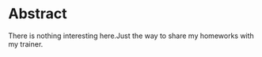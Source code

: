 Abstract
====
There is nothing interesting here.Just the way to share my homeworks with my trainer.
